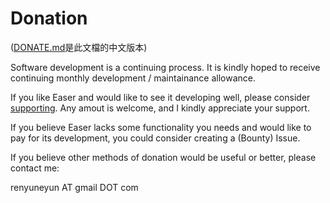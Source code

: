# Donation

([DONATE.md](../zh/DONATE.md)是此文檔的中文版本)

Software development is a continuing process. It is kindly hoped to receive continuing monthly development / maintainance allowance.

If you like Easer and would like to see it developing well, please consider [supporting](https://salt.bountysource.com/teams/easer). Any amout is welcome, and I kindly appreciate your support.

If you believe Easer lacks some functionality you needs and would like to pay for its development, you could consider creating a (Bounty) Issue.

If you believe other methods of donation would be useful or better, please contact me:

renyuneyun AT gmail DOT com
